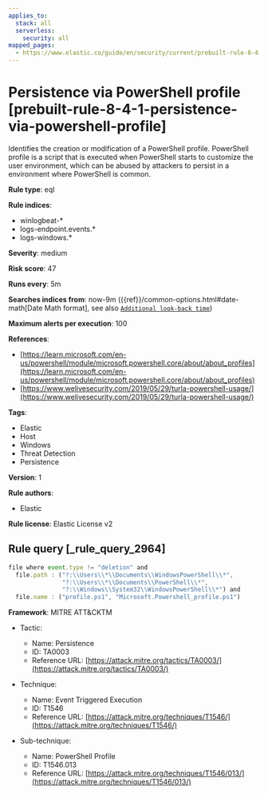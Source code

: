 ```yaml
---
applies_to:
  stack: all
  serverless:
    security: all
mapped_pages:
  - https://www.elastic.co/guide/en/security/current/prebuilt-rule-8-4-1-persistence-via-powershell-profile.html
---
```


# Persistence via PowerShell profile [prebuilt-rule-8-4-1-persistence-via-powershell-profile]

Identifies the creation or modification of a PowerShell profile. PowerShell profile is a script that is executed when PowerShell starts to customize the user environment, which can be abused by attackers to persist in a environment where PowerShell is common.

**Rule type**: eql

**Rule indices**:

* winlogbeat-*
* logs-endpoint.events.*
* logs-windows.*

**Severity**: medium

**Risk score**: 47

**Runs every**: 5m

**Searches indices from**: now-9m ({{ref}}/common-options.html#date-math[Date Math format], see also [`Additional look-back time`](docs-content://solutions/security/detect-and-alert/create-detection-rule.md#rule-schedule))

**Maximum alerts per execution**: 100

**References**:

* [https://learn.microsoft.com/en-us/powershell/module/microsoft.powershell.core/about/about_profiles](https://learn.microsoft.com/en-us/powershell/module/microsoft.powershell.core/about/about_profiles)
* [https://www.welivesecurity.com/2019/05/29/turla-powershell-usage/](https://www.welivesecurity.com/2019/05/29/turla-powershell-usage/)

**Tags**:

* Elastic
* Host
* Windows
* Threat Detection
* Persistence

**Version**: 1

**Rule authors**:

* Elastic

**Rule license**: Elastic License v2

## Rule query [_rule_query_2964]

```js
file where event.type != "deletion" and
  file.path : ("?:\\Users\\*\\Documents\\WindowsPowerShell\\*",
               "?:\\Users\\*\\Documents\\PowerShell\\*",
               "?:\\Windows\\System32\\WindowsPowerShell\\*") and
  file.name : ("profile.ps1", "Microsoft.Powershell_profile.ps1")
```

**Framework**: MITRE ATT&CKTM

* Tactic:

    * Name: Persistence
    * ID: TA0003
    * Reference URL: [https://attack.mitre.org/tactics/TA0003/](https://attack.mitre.org/tactics/TA0003/)

* Technique:

    * Name: Event Triggered Execution
    * ID: T1546
    * Reference URL: [https://attack.mitre.org/techniques/T1546/](https://attack.mitre.org/techniques/T1546/)

* Sub-technique:

    * Name: PowerShell Profile
    * ID: T1546.013
    * Reference URL: [https://attack.mitre.org/techniques/T1546/013/](https://attack.mitre.org/techniques/T1546/013/)



